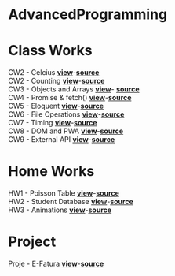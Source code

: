 # AdvancedProgramming
# Class Works
CW2 - Celcius   <a href="https://cagriege.github.io/AdvancedProgramming/celcius.html"><b>view</b></a>-<a href="https://github.com/cagriege/AdvancedProgramming/blob/master/celcius.html"><b>source</b></a>
<br></td>
CW2 - Counting <a href="https://cagriege.github.io/AdvancedProgramming/counting.html"><b>view</b></a>-<a href="https://github.com/cagriege/AdvancedProgramming/blob/master/counting.html"><b>source</b></a>
<br></td>
CW3 - Objects and Arrays <a href="https://cagriege.github.io/AdvancedProgramming/CW%233%20--%20Objects%20and%20Arrays/range.png"><b>view</b></a>-
<a href="https://github.com/cagriege/AdvancedProgramming/blob/master/CW%233%20--%20Objects%20and%20Arrays/range.png"><b>source</b></a>
<br></td>
CW4 -  Promise & fetch() <a href="https://cagriege.github.io/AdvancedProgramming/CW4.html"><b>view</b></a>-<a href="https://github.com/cagriege/AdvancedProgramming/blob/master/CW4.html"><b>source</b></a>
<br></td>
CW5 -  Eloquent <a href="https://cagriege.github.io/AdvancedProgramming/CW5/work/EloquentJS.html"><b>view</b></a>-<a href="https://github.com/cagriege/AdvancedProgramming/blob/master/CW5/work/EloquentJS.html"><b>source</b></a>
<br></td>
CW6 -  File Operations <a href="https://cagriege.github.io/AdvancedProgramming/CW6/CW6.html"><b>view</b></a>-<a href="https://github.com/cagriege/AdvancedProgramming/blob/master/CW6/CW6.html"><b>source</b></a>
<br></td>
CW7 -  Timing <a href="https://cagriege.github.io/AdvancedProgramming/CW7/cw7.html"><b>view</b></a>-<a href="https://github.com/cagriege/AdvancedProgramming/blob/master/CW7/cw7.html"><b>source</b></a>
<br></td>
CW8 - DOM and PWA  <a href="https://cagriege.github.io/AdvancedProgramming/cw8/CW8.html"><b>view</b></a>-<a href="https://github.com/cagriege/AdvancedProgramming/blob/master/cw8/CW8.html"><b>source</b></a>
<br></td>
CW9 - External API  <a href="https://cagriege.github.io/AdvancedProgramming/CW9.html"><b>view</b></a>-<a href="https://github.com/cagriege/AdvancedProgramming/blob/master/CW9.html"><b>source</b></a>
<br></td>

# Home Works
HW1 - Poisson Table <a href="https://cagriege.github.io/AdvancedProgramming/hw1.html"><b>view</b></a>-<a href="https://github.com/cagriege/AdvancedProgramming/blob/master/hw1.html"><b>source</b></a>
<br></td>
HW2 - Student Database <a href="https://cagriege.github.io/AdvancedProgramming/hw2/index.html"><b>view</b></a>-<a href="https://github.com/cagriege/AdvancedProgramming/blob/master/hw2/index.html"><b>source</b></a>
<br></td>
HW3 - Animations <a href="https://cagriege.github.io/AdvancedProgramming/Hw3/hw3.html"><b>view</b></a>-<a href="https://github.com/cagriege/AdvancedProgramming/blob/master/Hw3/hw3.html"><b>source</b></a>
<br></td>
# Project
Proje - E-Fatura <a href="https://cagriege.github.io/AdvancedProgramming/proje/cagriproje.html"><b>view</b></a>-<a href="https://github.com/cagriege/AdvancedProgramming/blob/master/proje/cagriproje.html"><b>source</b></a>
<br></td>
